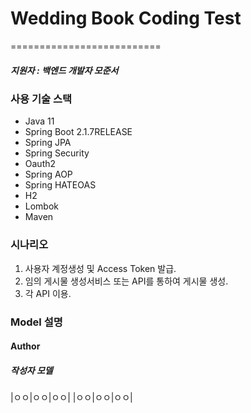 # Wedding Book Coding Test
==========================
##### 지원자 : 백엔드 개발자 모준서

### 사용 기술 스택
* Java 11
* Spring Boot 2.1.7RELEASE
* Spring JPA
* Spring Security
* Oauth2
* Spring AOP
* Spring HATEOAS
* H2 
* Lombok
* Maven

### 시나리오
1. 사용자 계정생성 및 Access Token 발급.
2. 임의 게시물 생성서비스 또는 API를 통하여 게시물 생성.
3. 각 API 이용.

### Model 설명
#### Author
##### 작성자 모델

|ㅇㅇ|ㅇㅇ|ㅇㅇ|
|ㅇㅇ|ㅇㅇ|ㅇㅇ|


